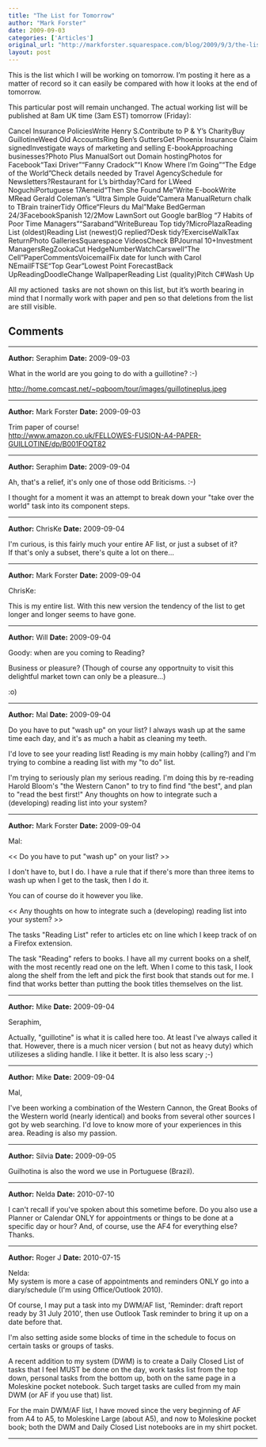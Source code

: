 ```yaml
---
title: "The List for Tomorrow"
author: "Mark Forster"
date: 2009-09-03
categories: ['Articles']
original_url: "http://markforster.squarespace.com/blog/2009/9/3/the-list-for-tomorrow.html"
layout: post
---
```


This is the list which I will be working on tomorrow. I’m posting it here as a matter of record so it can easily be compared with how it looks at the end of tomorrow.

This particular post will remain unchanged. The actual working list will be published at 8am UK time (3am EST) tomorrow (Friday):

Cancel Insurance PoliciesWrite Henry S.Contribute to P & Y’s CharityBuy GuillotineWeed Old AccountsRing Ben’s GuttersGet Phoenix Insurance Claim signedInvestigate ways of marketing and selling E-bookApproaching businesses?Photo Plus ManualSort out Domain hostingPhotos for Facebook“Taxi Driver”“Fanny Cradock”“I Know Where I’m Going”“The Edge of the World”Check details needed by Travel AgencySchedule for Newsletters?Restaurant for L’s birthday?Card for LWeed NoguchiPortuguese 17Aeneid“Then She Found Me”Write E-bookWrite MRead Gerald Coleman’s “Ultra Simple Guide”Camera ManualReturn chalk to TBrain trainerTidy Office“Fleurs du Mal”Make BedGerman 24/3FacebookSpanish 12/2Mow LawnSort out Google barBlog “7 Habits of Poor Time Managers”“Saraband”WriteBureau Top tidy?MicroPlazaReading List (oldest)Reading List (newest)G replied?Desk tidy?ExerciseWalkTax ReturnPhoto GalleriesSquarespace VideosCheck BPJournal 10+Investment ManagersRegZookaCut HedgeNumberWatchCarswell“The Cell”PaperCommentsVoicemailFix date for lunch with Carol NEmailFTSE“Top Gear”Lowest Point ForecastBack UpReadingDoodleChange WallpaperReading List (quality)Pitch C#Wash Up

All my actioned  tasks are not shown on this list, but it’s worth bearing in mind that I normally work with paper and pen so that deletions from the list are still visible.


## Comments

---

**Author:** Seraphim
**Date:** 2009-09-03

What in the world are you going to do with a guillotine? :-)  
  
<http://home.comcast.net/~pqboom/tour/images/guillotineplus.jpeg>

---

**Author:** Mark Forster
**Date:** 2009-09-03

Trim paper of course!  
<http://www.amazon.co.uk/FELLOWES-FUSION-A4-PAPER-GUILLOTINE/dp/B001FOQT82>

---

**Author:** Seraphim
**Date:** 2009-09-04

Ah, that's a relief, it's only one of those odd Briticisms. :-)   
  
I thought for a moment it was an attempt to break down your "take over the world" task into its component steps.

---

**Author:** ChrisKe
**Date:** 2009-09-04

I'm curious, is this fairly much your entire AF list, or just a subset of it?  
If that's only a subset, there's quite a lot on there...

---

**Author:** Mark Forster
**Date:** 2009-09-04

ChrisKe:  
  
This is my entire list. With this new version the tendency of the list to get longer and longer seems to have gone.

---

**Author:** Will
**Date:** 2009-09-04

Goody: when are you coming to Reading?   
  
Business or pleasure? (Though of course any opportnuity to visit this delightful market town can only be a pleasure...)  
  
:o)

---

**Author:** Mal
**Date:** 2009-09-04

Do you have to put "wash up" on your list? I always wash up at the same time each day, and it's as much a habit as cleaning my teeth.   
  
I'd love to see your reading list! Reading is my main hobby (calling?) and I'm trying to combine a reading list with my "to do" list.  
  
I'm trying to seriously plan my serious reading. I'm doing this by re-reading Harold Bloom's "the Western Canon" to try to find find "the best", and plan to "read the best first!" Any thoughts on how to integrate such a (developing) reading list into your system?

---

**Author:** Mark Forster
**Date:** 2009-09-04

Mal:  
  
<< Do you have to put "wash up" on your list? >>  
  
I don't have to, but I do. I have a rule that if there's more than three items to wash up when I get to the task, then I do it.  
  
You can of course do it however you like.  
  
<< Any thoughts on how to integrate such a (developing) reading list into your system? >>  
  
The tasks "Reading List" refer to articles etc on line which I keep track of on a Firefox extension.  
  
The task "Reading" refers to books. I have all my current books on a shelf, with the most recently read one on the left. When I come to this task, I look along the shelf from the left and pick the first book that stands out for me. I find that works better than putting the book titles themselves on the list.

---

**Author:** Mike
**Date:** 2009-09-04

Seraphim,  
  
Actually, "guillotine" is what it is called here too. At least I've always called it that. However, there is a much nicer version ( but not as heavy duty) which utilizeses a sliding handle. I like it better. It is also less scary ;-)

---

**Author:** Mike
**Date:** 2009-09-04

Mal,  
  
I've been working a combination of the Western Cannon, the Great Books of the Western world (nearly identical) and books from several other sources I got by web searching. I'd love to know more of your experiences in this area. Reading is also my passion.

---

**Author:** Silvia
**Date:** 2009-09-05

Guilhotina is also the word we use in Portuguese (Brazil).

---

**Author:** Nelda
**Date:** 2010-07-10

I can't recall if you've spoken about this sometime before. Do you also use a Planner or Calendar ONLY for appointments or things to be done at a specific day or hour? And, of course, use the AF4 for everything else? Thanks.

---

**Author:** Roger J
**Date:** 2010-07-15

Nelda:  
My system is more a case of appointments and reminders ONLY go into a diary/schedule (I'm using Office/Outlook 2010).  
  
Of course, I may put a task into my DWM/AF list, 'Reminder: draft report ready by 31 July 2010', then use Outlook Task reminder to bring it up on a date before that.  
  
I'm also setting aside some blocks of time in the schedule to focus on certain tasks or groups of tasks.  
  
A recent addition to my system (DWM) is to create a Daily Closed List of tasks that I feel MUST be done on the day, work tasks list from the top down, personal tasks from the bottom up, both on the same page in a Moleskine pocket notebook. Such target tasks are culled from my main DWM (or AF if you use that) list.  
  
For the main DWM/AF list, I have moved since the very beginning of AF from A4 to A5, to Moleskine Large (about A5), and now to Moleskine pocket book; both the DWM and Daily Closed List notebooks are in my shirt pocket.

---
